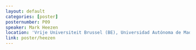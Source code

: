 ```yaml
---
layout: default
categories: [poster]
posternumber: P09
speaker: Mark Heezen
location: 'Vrije Universiteit Brussel (BE), Universidad Autónoma de Madrid (ES)'
link: poster/heezen
---
```

